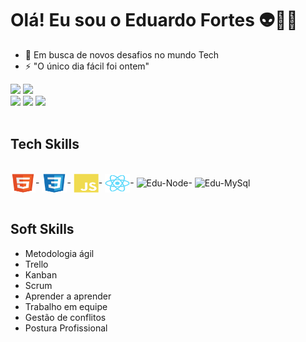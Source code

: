 
# Olá! Eu sou o Eduardo Fortes 👽👨‍💻
- 🔎 Em busca de novos desafios no mundo Tech
- ⚡ "O único dia fácil foi ontem"

<div aling="center> 
  <a href="https://github.com/EduardoF0rtes">
  <img height="180em" src="https://github-readme-stats.vercel.app/api?username=EduardoF0rtes&show_icons=true&theme=dracula&include_all_commits=true&count_private=true"/>
  <img height="180em" src="https://github-readme-stats.vercel.app/api/top-langs/?username=EduardoF0rtes&layout=compact&langs_count=7&theme=dracula"/>
</div>

<div> 
 <a href = "mailto:eduardo.fortes1985@gmail.com"><img src="https://img.shields.io/badge/Gmail-D14836?style=for-the-badge&logo=gmail&logoColor=white" target="_blank"></a>
 <a href="https://www.linkedin.com/in/eduardo-fortes-a3a024a4/" target="_blank"><img src="https://cdn.jsdelivr.net/gh/devicons/devicon/icons/linkedin/linkedin-original.svg" target="_blank" widht="45px" height="45px"></a>
 <a href="[https://instagram.com/_eduardofortes](https://trailblazer.me/id/eduardofortes)" target="_blank"><img src="https://cdn.jsdelivr.net/gh/devicons/devicon/icons/salesforce/salesforce-original.svg"    target="_blank" widht="45px" height="45px"></a> 
</div><br>

## Tech Skills 
<div style="display: inline_block"><br>
  <img align="center" alt="Edu-HTML" height="30" width="40" src="https://raw.githubusercontent.com/devicons/devicon/master/icons/html5/html5-original.svg">-
  <img align="center" alt="Edu-CSS" height="30" width="40" src="https://raw.githubusercontent.com/devicons/devicon/master/icons/css3/css3-original.svg">-
  <img align="center" alt="Edu-Js" height="30" width="40" src="https://raw.githubusercontent.com/devicons/devicon/master/icons/javascript/javascript-plain.svg">-
  <img align="center" alt="Edu-React" height="30" width="40" src="https://raw.githubusercontent.com/devicons/devicon/master/icons/react/react-original.svg">-
  <img align="center" alt="Edu-Node" height="30" width="40" src="https://cdn.jsdelivr.net/gh/devicons/devicon/icons/nodejs/nodejs-original.svg">-
  <img align="center" alt="Edu-MySql" height="45" width="50" src="https://cdn.jsdelivr.net/gh/devicons/devicon/icons/mysql/mysql-original-wordmark.svg"/>
    
</div><br>
                                                                                                                                               
## Soft Skills
- Metodologia ágil
- Trello
- Kanban
- Scrum
- Aprender a aprender                                                                                                                                               
- Trabalho em equipe                                                                                                                                               
- Gestão de conflitos
- Postura Profissional                                                                                                                                               
                                                                                                                                               
